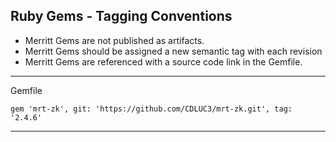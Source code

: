 ## Ruby Gems - Tagging Conventions
- Merritt Gems are not published as artifacts.
- Merritt Gems should be assigned a new semantic tag with each revision
- Merritt Gems are referenced with a source code link in the Gemfile.

---

Gemfile
```
gem 'mrt-zk', git: 'https://github.com/CDLUC3/mrt-zk.git', tag: '2.4.6'
```

---
